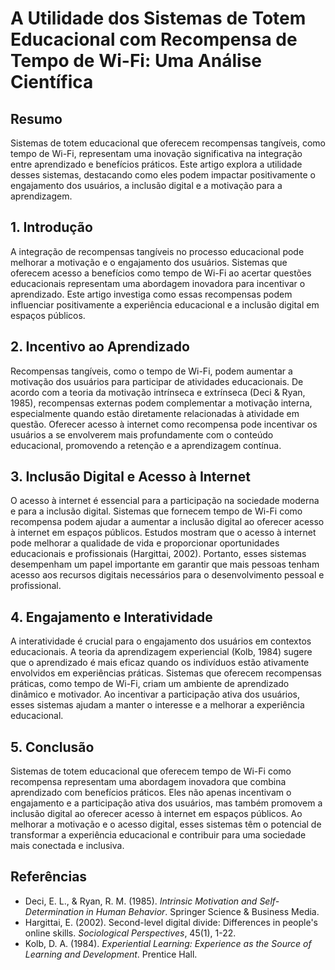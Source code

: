 # A Utilidade dos Sistemas de Totem Educacional com Recompensa de Tempo de Wi-Fi: Uma Análise Científica

## Resumo

Sistemas de totem educacional que oferecem recompensas tangíveis, como tempo de Wi-Fi, representam uma inovação significativa na integração entre aprendizado e benefícios práticos. Este artigo explora a utilidade desses sistemas, destacando como eles podem impactar positivamente o engajamento dos usuários, a inclusão digital e a motivação para a aprendizagem.

## 1. Introdução

A integração de recompensas tangíveis no processo educacional pode melhorar a motivação e o engajamento dos usuários. Sistemas que oferecem acesso a benefícios como tempo de Wi-Fi ao acertar questões educacionais representam uma abordagem inovadora para incentivar o aprendizado. Este artigo investiga como essas recompensas podem influenciar positivamente a experiência educacional e a inclusão digital em espaços públicos.

## 2. Incentivo ao Aprendizado

Recompensas tangíveis, como o tempo de Wi-Fi, podem aumentar a motivação dos usuários para participar de atividades educacionais. De acordo com a teoria da motivação intrínseca e extrínseca (Deci & Ryan, 1985), recompensas externas podem complementar a motivação interna, especialmente quando estão diretamente relacionadas à atividade em questão. Oferecer acesso à internet como recompensa pode incentivar os usuários a se envolverem mais profundamente com o conteúdo educacional, promovendo a retenção e a aprendizagem contínua.

## 3. Inclusão Digital e Acesso à Internet

O acesso à internet é essencial para a participação na sociedade moderna e para a inclusão digital. Sistemas que fornecem tempo de Wi-Fi como recompensa podem ajudar a aumentar a inclusão digital ao oferecer acesso à internet em espaços públicos. Estudos mostram que o acesso à internet pode melhorar a qualidade de vida e proporcionar oportunidades educacionais e profissionais (Hargittai, 2002). Portanto, esses sistemas desempenham um papel importante em garantir que mais pessoas tenham acesso aos recursos digitais necessários para o desenvolvimento pessoal e profissional.

## 4. Engajamento e Interatividade

A interatividade é crucial para o engajamento dos usuários em contextos educacionais. A teoria da aprendizagem experiencial (Kolb, 1984) sugere que o aprendizado é mais eficaz quando os indivíduos estão ativamente envolvidos em experiências práticas. Sistemas que oferecem recompensas práticas, como tempo de Wi-Fi, criam um ambiente de aprendizado dinâmico e motivador. Ao incentivar a participação ativa dos usuários, esses sistemas ajudam a manter o interesse e a melhorar a experiência educacional.

## 5. Conclusão

Sistemas de totem educacional que oferecem tempo de Wi-Fi como recompensa representam uma abordagem inovadora que combina aprendizado com benefícios práticos. Eles não apenas incentivam o engajamento e a participação ativa dos usuários, mas também promovem a inclusão digital ao oferecer acesso à internet em espaços públicos. Ao melhorar a motivação e o acesso digital, esses sistemas têm o potencial de transformar a experiência educacional e contribuir para uma sociedade mais conectada e inclusiva.

## Referências

- Deci, E. L., & Ryan, R. M. (1985). *Intrinsic Motivation and Self-Determination in Human Behavior*. Springer Science & Business Media.
- Hargittai, E. (2002). Second-level digital divide: Differences in people's online skills. *Sociological Perspectives*, 45(1), 1-22.
- Kolb, D. A. (1984). *Experiential Learning: Experience as the Source of Learning and Development*. Prentice Hall.
